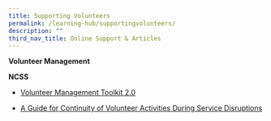 ```yaml
---
title: Supporting Volunteers
permalink: /learning-hub/supportingvolunteers/
description: ""
third_nav_title: Online Support & Articles
---
```

**Volunteer Management**

<b>NCSS</b>

*   [Volunteer Management Toolkit 2.0](https://www.google.com/url?q=https%3A%2F%2Ffile.go.gov.sg%2Fvolmgttoolkitver2.pdf&amp;sa=D&amp;sntz=1&amp;usg=AOvVaw2gJ_lS7rtCeDsfY-tNP2NR)
    
*   [A Guide for Continuity of Volunteer Activities During Service Disruptions](https://www.google.com/url?q=https%3A%2F%2Ffile.go.gov.sg%2Fncssvcpguide.pdf&amp;sa=D&amp;sntz=1&amp;usg=AOvVaw0xz4aT9GBh6gDQ0JXzZZyW)